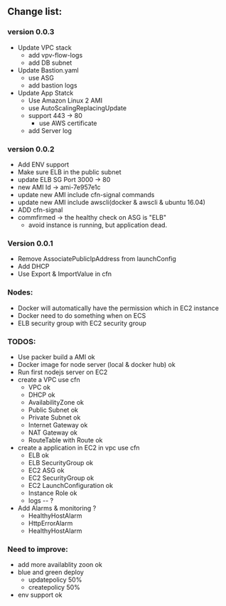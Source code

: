 ## Change list:

### version 0.0.3
- Update VPC stack
  - add vpv-flow-logs
  - add DB subnet
- Update Bastion.yaml
  - use ASG
  - add bastion logs
- Update App Statck  
  - Use Amazon Linux 2 AMI
  - use AutoScalingReplacingUpdate
  - support 443 -> 80
    - use AWS certificate
  - add Server log

### version 0.0.2
- Add ENV support
- Make sure ELB in the public subnet
- update ELB SG Port 3000 -> 80
- new AMI Id -> ami-7e957e1c
- update new AMI include cfn-signal commands
- update new AMI include awscli(docker & awscli & ubuntu 16.04)
- ADD cfn-signal
- commfirmed -> the healthy check on ASG is "ELB"
  - avoid instance is running, but application dead.

### Version 0.0.1
- Remove AssociatePublicIpAddress from launchConfig
- Add DHCP
- Use Export & ImportValue in cfn

### Nodes:
- Docker will automatically have the permission which in EC2 instance
- Docker need to do something when on ECS
- ELB security group with EC2 security group  

### TODOS:
- Use packer build a AMI ok  
- Docker image for node server (local & docker hub)  ok
- Run first nodejs server on EC2
 - create a VPC use cfn
   - VPC  ok
   - DHCP ok
   - AvailabilityZone  ok
   - Public Subnet ok
   - Private Subnet ok
   - Internet Gateway ok
   - NAT Gateway ok
   - RouteTable with Route ok
 - create a application in EC2 in vpc use cfn
   - ELB ok
   - ELB SecurityGroup ok
   - EC2 ASG ok
   - EC2 SecurityGroup  ok
   - EC2 LaunchConfiguration  ok
   - Instance Role  ok
   - logs -- ?
 - Add Alarms & monitoring ?
   - HealthyHostAlarm
   - HttpErrorAlarm
   - HealthyHostAlarm     

### Need to improve:
- add more availablity zoon ok
- blue and green deploy
  - updatepolicy 50%
  - createpolicy 50%
- env support ok  
